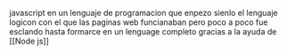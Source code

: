 javascript en un lenguaje de programacion que enpezo sienlo el lenguaje logicon con el que las paginas web funcianaban pero poco a poco fue esclando hasta formarce en un lenguage completo gracias a la ayuda de [[Node js]]

